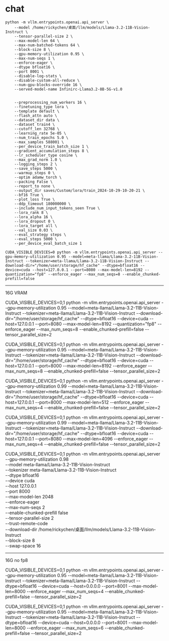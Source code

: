 # chat

```
python -m vllm.entrypoints.openai.api_server \
    --model /home/rickychen/桌面/llm/models/Llama-3.2-11B-Vision-Instruct \
    --tensor-parallel-size 2 \
    --max-model-len 64 \
    --max-num-batched-tokens 64 \
    --block-size 8 \
    --gpu-memory-utilization 0.95 \
    --max-num-seqs 1 \
    --enforce-eager \
    --dtype bfloat16 \
    --port 8001 \
    --disable-log-stats \
    --disable-custom-all-reduce \
    --num-gpu-blocks-override 16 \
    --served-model-name Infinirc-Llama3.2-8B-5G-v1.0
```





```

    --preprocessing_num_workers 16 \
    --finetuning_type lora \
    --template default \
    --flash_attn auto \
    --dataset_dir data \
    --dataset train4 \
    --cutoff_len 32768 \
    --learning_rate 5e-05 \
    --num_train_epochs 5.0 \
    --max_samples 588001 \
    --per_device_train_batch_size 1 \
    --gradient_accumulation_steps 8 \
    --lr_scheduler_type cosine \
    --max_grad_norm 1.0 \
    --logging_steps 2 \
    --save_steps 5000 \
    --warmup_steps 0 \
    --optim adamw_torch \
    --packing False \
    --report_to none \
    --output_dir saves/Custom/lora/train_2024-10-29-10-20-21 \
    --bf16 True \
    --plot_loss True \
    --ddp_timeout 180000000 \
    --include_num_input_tokens_seen True \
    --lora_rank 8 \
    --lora_alpha 16 \
    --lora_dropout 0 \
    --lora_target all \
    --val_size 0.03 \
    --eval_strategy steps \
    --eval_steps 5000 \
    --per_device_eval_batch_size 1
```


```
CUDA_VISIBLE_DEVICES=0 python -m vllm.entrypoints.openai.api_server --gpu-memory-utilization 0.95 --model=meta-llama/Llama-3.2-11B-Vision-Instruct --tokenizer=meta-llama/Llama-3.2-11B-Vision-Instruct --download-dir="/home/user/storage/hf_cache" --dtype=bfloat16 --device=cuda --host=127.0.0.1 --port=8080 --max-model-len=8192 --quantization="fp8" --enforce_eager --max_num_seqs=8 --enable_chunked-prefill=false
```
---
16G VRAM

CUDA_VISIBLE_DEVICES=0,1 python -m vllm.entrypoints.openai.api_server --gpu-memory-utilization 0.95 --model=meta-llama/Llama-3.2-11B-Vision-Instruct --tokenizer=meta-llama/Llama-3.2-11B-Vision-Instruct --download-dir="/home/user/storage/hf_cache" --dtype=bfloat16 --device=cuda --host=127.0.0.1 --port=8080 --max-model-len=8192 --quantization="fp8" --enforce_eager --max_num_seqs=8 --enable_chunked-prefill=false --tensor_parallel_size=2



CUDA_VISIBLE_DEVICES=0,1 python -m vllm.entrypoints.openai.api_server --gpu-memory-utilization 0.95 --model=meta-llama/Llama-3.2-11B-Vision-Instruct --tokenizer=meta-llama/Llama-3.2-11B-Vision-Instruct --download-dir="/home/user/storage/hf_cache" --dtype=bfloat16 --device=cuda --host=127.0.0.1 --port=8000 --max-model-len=8192 --enforce_eager --max_num_seqs=8 --enable_chunked-prefill=false --tensor_parallel_size=2


CUDA_VISIBLE_DEVICES=0,1 python -m vllm.entrypoints.openai.api_server --gpu-memory-utilization 0.99 --model=meta-llama/Llama-3.2-11B-Vision-Instruct --tokenizer=meta-llama/Llama-3.2-11B-Vision-Instruct --download-dir="/home/user/storage/hf_cache" --dtype=bfloat16 --device=cuda --host=127.0.0.1 --port=8000 --max-model-len=512 --enforce_eager --max_num_seqs=4 --enable_chunked-prefill=false --tensor_parallel_size=2


CUDA_VISIBLE_DEVICES=0,1 python -m vllm.entrypoints.openai.api_server --gpu-memory-utilization 0.99 --model=meta-llama/Llama-3.2-11B-Vision-Instruct --tokenizer=meta-llama/Llama-3.2-11B-Vision-Instruct --download-dir="/home/user/storage/hf_cache" --dtype=bfloat16 --device=cuda --host=127.0.0.1 --port=8080 --max-model-len=4096 --enforce_eager --max_num_seqs=4 --enable_chunked-prefill=false --tensor_parallel_size=2


CUDA_VISIBLE_DEVICES=0,1 python -m vllm.entrypoints.openai.api_server \
    --gpu-memory-utilization 0.98 \
    --model meta-llama/Llama-3.2-11B-Vision-Instruct \
    --tokenizer meta-llama/Llama-3.2-11B-Vision-Instruct \
    --dtype bfloat16 \
    --device cuda \
    --host 127.0.0.1 \
    --port 8000 \
    --max-model-len 2048 \
    --enforce-eager \
    --max-num-seqs 2 \
    --enable-chunked-prefill false \
    --tensor-parallel-size 2 \
    --trust-remote-code \
    --download-dir /home/rickychen/桌面/llm/models/Llama-3.2-11B-Vision-Instruct \
    --block-size 8 \
    --swap-space 16



---
16G no fp8


CUDA_VISIBLE_DEVICES=0,1 python -m vllm.entrypoints.openai.api_server --gpu-memory-utilization 0.95 --model=meta-llama/Llama-3.2-11B-Vision-Instruct --tokenizer=meta-llama/Llama-3.2-11B-Vision-Instruct --dtype=bfloat16 --device=cuda --host=0.0.0.0 --port=8001 --max-model-len=8000 --enforce_eager --max_num_seqs=4 --enable_chunked-prefill=false --tensor_parallel_size=2

CUDA_VISIBLE_DEVICES=0,1 python -m vllm.entrypoints.openai.api_server --gpu-memory-utilization 0.95 --model=meta-llama/Llama-3.2-11B-Vision-Instruct --tokenizer=meta-llama/Llama-3.2-11B-Vision-Instruct --dtype=bfloat16 --device=cuda --host=0.0.0.0 --port=8001 --max-model-len=8000 --enforce_eager --max_num_seqs=6 --enable_chunked-prefill=false --tensor_parallel_size=2
